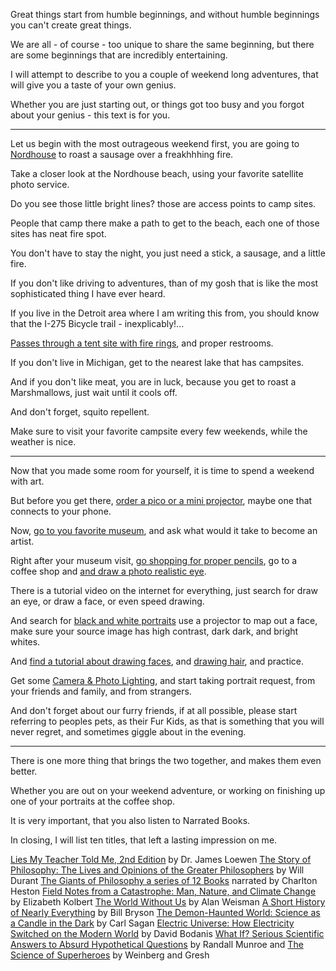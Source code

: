 Great things start from humble beginnings,
and without humble beginnings you can't create great things.

We are all - of course - too unique to share the same beginning,
but there are some beginnings that are incredibly entertaining.

I will attempt to describe to you a couple of weekend long adventures,
that will give you a taste of your own genius.

Whether you are just starting out,
or things got too busy and you forgot about your genius - this text is for you.

---

Let us begin with the most outrageous weekend first,
you are going to [Nordhouse][1] to roast a sausage over a freakhhhing fire.

Take a closer look at the Nordhouse beach,
using your favorite satellite photo service.

Do you see those little bright lines?
those are access points to camp sites.

People that camp there make a path to get to the beach,
each one of those sites has neat fire spot.

You don't have to stay the night,
you just need a stick, a sausage, and a little fire.

If you don't like driving to adventures,
than of my gosh that is like the most sophisticated thing I have ever heard.

If you live in the Detroit area where I am writing this from,
you should know that the I-275 Bicycle trail - inexplicably!...

[Passes through a tent site with fire rings][3],
and proper restrooms.

If you don't live in Michigan,
get to the nearest lake that has campsites.

And if you don't like meat, you are in luck, because you get to roast a Marshmallows,
just wait until it cools off.

And don't forget,
squito repellent.

Make sure to visit your favorite campsite every few weekends,
while the weather is nice.

---

Now that you made some room for yourself,
it is time to spend a weekend with art.

But before you get there,
[order a pico or a mini projector][4], maybe one that connects to your phone.

Now, [go to you favorite museum][5],
and ask what would it take to become an artist.

Right after your museum visit, [go shopping for proper pencils][6],
go to a coffee shop and [and draw a photo realistic eye][7].

There is a tutorial video on the internet for everything,
just search for draw an eye, or draw a face, or even speed drawing.

And search for [black and white portraits][8] use a projector to map out a face,
make sure your source image has high contrast, dark dark, and bright whites.

And [find a tutorial about drawing faces][9],
and [drawing hair][10], and practice.

Get some [Camera & Photo Lighting][11],
and start taking portrait request, from your friends and family, and from strangers.

And don't forget about our furry friends, if at all possible, please start referring to peoples pets,
as their Fur Kids, as that is something that you will never regret, and sometimes giggle about in the evening.

---

There is one more thing that brings the two together,
and makes them even better.

Whether you are out on your weekend adventure,
or working on finishing up one of your portraits at the coffee shop.

It is very important,
that you also listen to Narrated Books.

In closing, I will list ten titles,
that left a lasting impression on me.

[Lies My Teacher Told Me, 2nd Edition][12] by Dr. James Loewen
[The Story of Philosophy: The Lives and Opinions of the Greater Philosophers][13] by Will Durant
[The Giants of Philosophy a series of 12 Books][14] narrated by Charlton Heston
[Field Notes from a Catastrophe: Man, Nature, and Climate Change][15] by Elizabeth Kolbert
[The World Without Us][16] by Alan Weisman
[A Short History of Nearly Everything][17] by Bill Bryson
[The Demon-Haunted World: Science as a Candle in the Dark][18] by Carl Sagan
[Electric Universe: How Electricity Switched on the Modern World][19] by David Bodanis
[What If? Serious Scientific Answers to Absurd Hypothetical Questions][20] by Randall Munroe
and [The Science of Superheroes][21] by Weinberg and Gresh

[1]: https://goo.gl/maps/dmdr2pAfp29TkoKGA
[2]: https://goo.gl/maps/h6SnEsxoE5ty7NxF6
[3]: https://goo.gl/maps/6gfASgjPWhfYNeADA
[4]: https://www.amazon.com/s/ref=nb_sb_noss?url=search-alias%3Daps&field-keywords=pico+projector
[5]: https://www.dia.org/
[6]: https://www.youtube.com/watch?v=YDnjXUiEzqI
[7]: https://www.youtube.com/watch?v=zqNZ9df0tho
[8]: https://unsplash.com/s/photos/black-and-white-face-portrait
[9]: https://www.youtube.com/watch?v=y-hFyom8P1U
[10]: https://www.youtube.com/watch?v=b0KGwmI7rFQ
[11]: https://www.amazon.com/s/ref=nb_sb_noss?url=search-alias%3Daps&field-keywords=Camera+%26+Photo+Lighting

[12]: https://www.audible.com/pd/Lies-My-Teacher-Told-Me-2nd-Edition-Audiobook/1980042586
[13]: https://www.audible.com/pd/The-Story-of-Philosophy-Audiobook/B0044EQEIA
[14]: https://www.audible.com/series/The-Giants-of-Philosophy-Audiobooks/B08D6T4RDC
[15]: https://www.audible.com/pd/Field-Notes-from-a-Catastrophe-Audiobook/B002V8MJPS
[16]: https://www.audible.com/pd/The-World-Without-Us-Audiobook/B002V5GMRC
[17]: https://www.audible.com/pd/A-Short-History-of-Nearly-Everything-Audiobook/B002V0KFPW
[18]: https://www.audible.com/pd/The-Demon-Haunted-World-Audiobook/B06XTZZLZ8
[19]: https://www.audible.com/pd/Electric-Universe-Audiobook/B002V0M0NC
[20]: https://www.audible.com/pd/What-If-Audiobook/B00LV6V4UW
[21]: https://www.audible.com/pd/The-Science-of-Superheroes-Audiobook/B002V8NAJC
